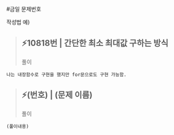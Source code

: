 #금일 문제번호


작성법 예)
> ⚡10818번 | 간단한 최소 최대값 구하는 방식
> ------------
>  풀이
```
나는 내장함수로 구현을 했지만 for문으로도 구현 가능함.
```

> ⚡(번호) | (문제 이름)
> ------------
>  풀이
```
(풀이내용)
```